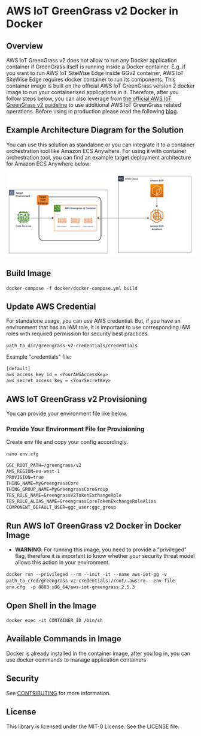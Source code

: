 # AWS IoT GreenGrass v2 Docker in Docker
## Overview
AWS IoT GreenGrass v2 does not allow to run any Docker application container if GreenGrass itself is running inside a Docker container. E.g. if you want to run AWS IoT SiteWise Edge inside GGv2 container, AWS IoT SiteWise Edge requires docker container to run its components. This container image is built on the official AWS IoT GreenGrass version 2 docker image to run your containerized applications in it. Therefore, after you follow steps below, you can also leverage from [the official AWS IoT GreenGrass v2 guideline](https://github.com/aws-greengrass/aws-greengrass-docker) to use additional AWS IoT GreenGrass related operations. Before using in production please read the following [blog](https://jpetazzo.github.io/2015/09/03/do-not-use-docker-in-docker-for-ci/).

## Example Architecture Diagram for the Solution
You can use this solution as standalone or you can integrate it to a container orchestration tool like Amazon ECS Anywhere. For using it with container orchestration
tool, you can find an example target deployment architecture for Amazon ECS Anywhere below: 

![Architecture Diagram](docs/example-arch-diagram.png)

## Build Image
`docker-compose -f docker/docker-compose.yml build`

## Update AWS Credential
For standalone usage, you can use AWS credential. But, if you have an environment that has an IAM role, it is important to use corresponding IAM roles with required permission for security best practices. 

`path_to_dir/greengrass-v2-credentials/credentials`

Example "credentials" file:

```
[default]
aws_access_key_id = <YourAWSAccessKey>
aws_secret_access_key = <YourSecretKey>
```

## AWS IoT GreenGrass v2 Provisioning
You can provide your environment file like below. 
 
### Provide Your Environment File for Provisioning
Create env file and copy your config accordingly. 

`nano env.cfg`
```
GGC_ROOT_PATH=/greengrass/v2
AWS_REGION=eu-west-1
PROVISION=true
THING_NAME=MyGreengrassCore
THING_GROUP_NAME=MyGreengrassCoreGroup
TES_ROLE_NAME=GreengrassV2TokenExchangeRole
TES_ROLE_ALIAS_NAME=GreengrassCoreTokenExchangeRoleAlias
COMPONENT_DEFAULT_USER=ggc_user:ggc_group
```
## Run AWS IoT GreenGrass v2 Docker in Docker Image
* **WARNING**: For running this image, you need to provide a "privileged" flag, therefore it is important to know whether your security threat model allows this action in your environment.

`docker run --privileged --rm --init -it --name aws-iot-gg -v path_to_cred/greengrass-v2-credentials:/root/.aws:ro --env-file env.cfg  -p 8883 x86_64/aws-iot-greengrass:2.5.3 `

## Open Shell in the Image
`docker exec -it CONTAINER_ID /bin/sh`

## Available Commands in Image
Docker is already installed in the container image, after you log in, you can use docker commands to manage application containers

## Security

See [CONTRIBUTING](CONTRIBUTING.md#security-issue-notifications) for more information.

## License

This library is licensed under the MIT-0 License. See the LICENSE file.

